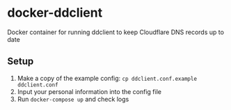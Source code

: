 # docker-ddclient
Docker container for running ddclient to keep Cloudflare DNS records up to date

## Setup
1. Make a copy of the example config: `cp ddclient.conf.example ddclient.conf`
1. Input your personal information into the config file
1. Run `docker-compose up` and check logs
